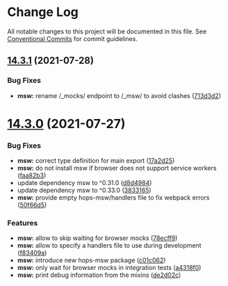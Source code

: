 # Change Log

All notable changes to this project will be documented in this file.
See [Conventional Commits](https://conventionalcommits.org) for commit guidelines.

## [14.3.1](https://github.com/xing/hops/compare/v14.3.0...v14.3.1) (2021-07-28)


### Bug Fixes

* **msw:** rename /_mocks/ endpoint to /_msw/ to avoid clashes ([713d3d2](https://github.com/xing/hops/commit/713d3d24408ee031b1ab1290d0b42ee2b5d313e6))





# [14.3.0](https://github.com/xing/hops/compare/v14.2.1...v14.3.0) (2021-07-27)


### Bug Fixes

* **msw:** correct type definition for main export ([17a2d25](https://github.com/xing/hops/commit/17a2d25875534e2974b769d901b76c34c23b49a7))
* **msw:** do not install msw if browser does not support service workers ([faa82b3](https://github.com/xing/hops/commit/faa82b321fc46efbaa3c0f852b818869780a4833))
* update dependency msw to ^0.31.0 ([d8d4984](https://github.com/xing/hops/commit/d8d4984202a2e6f566f59ee1d66b85a3deac77d5))
* update dependency msw to ^0.33.0 ([3833165](https://github.com/xing/hops/commit/3833165f73246e8870b7920fd44242e841fe2230))
* **msw:** provide empty hops-msw/handlers file to fix webpack errors ([50f66d5](https://github.com/xing/hops/commit/50f66d5e449f87cbd8f2dc3d6039354f33e95736))


### Features

* **msw:** allow to skip waiting for browser mocks ([78ecff9](https://github.com/xing/hops/commit/78ecff9846edc5b61cc2955ee6e4b1eaeda39894))
* **msw:** allow to specify a handlers file to use during development ([f83409a](https://github.com/xing/hops/commit/f83409aca4303c5024eddfa52f4b8359087bbd87))
* **msw:** introduce new hops-msw package ([c01c062](https://github.com/xing/hops/commit/c01c06268f67b349bc9f249b09b438f3007f8e7e))
* **msw:** only wait for browser mocks in integration tests ([a4318f0](https://github.com/xing/hops/commit/a4318f0b2752bda91a93c0f041e50fc24068143e))
* **msw:** print debug information from the mixins ([de2d02c](https://github.com/xing/hops/commit/de2d02c72d41a75cc1ed925f5a421abdf2b2f13f))
